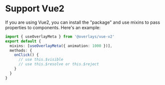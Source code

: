 # Support Vue2

If you are using Vue2, you can install the "package" and use mixins to pass properties to components. Here's an example:

```ts
import { useOverlayMeta } from '@overlays/vue-v2'
export default {
  mixins: [useOverlayMeta({ animation: 1000 })],
  methods: {
    onClick() {
      // use this.$visible
      // use this.$resolve or this.$reject
    }
  }
}
```
